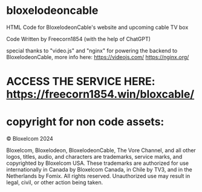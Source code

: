 # bloxelodeoncable
HTML Code for BloxelodeonCable's website and upcoming cable TV box

Code Written by Freecorn1854 (with the help of ChatGPT)

special thanks to "video.js" and "nginx" for powering the backend to BloxelodeonCable, more info here:
https://videojs.com/
https://nginx.org/
# ACCESS THE SERVICE HERE: https://freecorn1854.win/bloxcable/

# copyright for non code assets:

© Bloxelcom 2024

Bloxelcom, Bloxelodeon, BloxelodeonCable, The Vore Channel, and all other logos, titles, audio, and characters are trademarks, service marks, and copyrighted by Bloxelcom USA. These trademarks are authorized for use internationally in Canada by Bloxelcom Canada, in Chile by TV3, and in the Netherlands by Fomix. All rights reserved. Unauthorized use may result in legal, civil, or other action being taken.